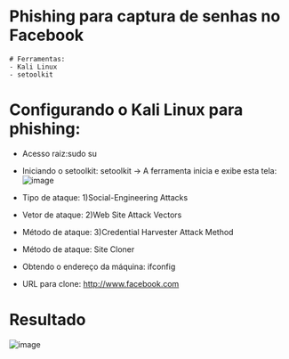 # Phishing para captura de senhas no Facebook

    # Ferramentas:
    - Kali Linux
    - setoolkit
    
# Configurando o Kali Linux para phishing:
- Acesso raiz:sudo su
- Iniciando o setoolkit: setoolkit
  -> A ferramenta inicia e exibe esta tela:
  ![image](https://user-images.githubusercontent.com/92127556/205490211-7c8d3ddb-31d9-441c-a195-7c694860147f.png)

- Tipo de ataque: 1)Social-Engineering Attacks
- Vetor de ataque: 2)Web Site Attack Vectors
- Método de ataque: 3)Credential Harvester Attack Method
- Método de ataque: Site Cloner
- Obtendo o endereço da máquina: ifconfig
- URL para clone: http://www.facebook.com

# Resultado

![image](https://user-images.githubusercontent.com/92127556/205490526-aa2eb4a3-d6c2-4384-a13b-b892824ae760.png)

